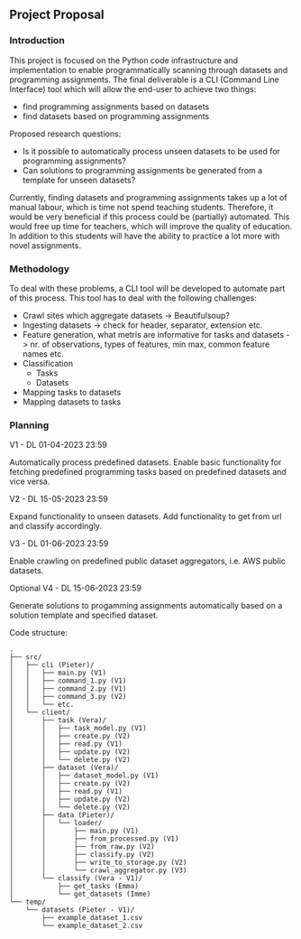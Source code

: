 ## Project Proposal

### Introduction

This project is focused on the Python code infrastructure and implementation to enable programmatically scanning through datasets and programming assignments. The final deliverable is a CLI (Command Line Interface) tool which will allow the end-user to achieve two things:
- find programming assignments based on datasets
- find datasets based on programming assignments

Proposed research questions:
- Is it possible to automatically process unseen datasets to be used for programming assignments?
- Can solutions to programming assignments be generated from a template for unseen datasets?

Currently, finding datasets and programming assignments takes up a lot of manual labour, which is time not spend teaching students. Therefore, it would be very beneficial if this process could be (partially) automated. This would free up time for teachers, which will improve the quality of education. In addition to this students will have the ability to practice a lot more with novel assignments.

### Methodology

To deal with these problems, a CLI tool will be developed to automate part of this process. This tool has to deal with the following challenges:
 - Crawl sites which aggregate datasets -> Beautifulsoup?
 - Ingesting datasets -> check for header, separator, extension etc.
 - Feature generation, what metris are informative for tasks and datasets -> nr. of observations, types of features, min max, common feature names etc.
 - Classification
   - Tasks
   - Datasets
 - Mapping tasks to datasets
 - Mapping datasets to tasks

### Planning

V1 - DL 01-04-2023 23:59

Automatically process predefined datasets. Enable basic functionality for fetching predefined programming tasks based on predefined datasets and vice versa.

V2 - DL 15-05-2023 23:59

Expand functionality to unseen datasets. Add functionality to get from url and classify accordingly.

V3 - DL 01-06-2023 23:59

Enable crawling on predefined public dataset aggregators, i.e. AWS public datasets.

Optional V4 - DL 15-06-2023 23:59

Generate solutions to progamming assignments automatically based on a solution template and specified dataset.


Code structure: 

```
.
├── src/
│   ├── cli (Pieter)/
│   │   ├── main.py (V1)
│   │   ├── command_1.py (V1)
│   │   ├── command_2.py (V1)
│   │   ├── command_3.py (V2)
│   │   └── etc.
│   └── client/
│       ├── task (Vera)/
│       │   ├── task_model.py (V1)
│       │   ├── create.py (V2)
│       │   ├── read.py (V1)
│       │   ├── update.py (V2)
│       │   └── delete.py (V2)
│       ├── dataset (Vera)/
│       │   ├── dataset_model.py (V1)
│       │   ├── create.py (V2)
│       │   ├── read.py (V1)
│       │   ├── update.py (V2)
│       │   └── delete.py (V2)
│       ├── data (Pieter)/
│       │   └── loader/
│       │       ├── main.py (V1)
│       │       ├── from_processed.py (V1)
│       │       ├── from_raw.py (V2)
│       │       ├── classify.py (V2)
│       │       ├── write_to_storage.py (V2)
│       │       └── crawl_aggregator.py (V3)
│       └── classify (Vera - V1)/
│           ├── get_tasks (Emma)
│           └── get_datasets (Imme)
└── temp/
    └── datasets (Pieter - V1)/
        ├── example_dataset_1.csv
        └── example_dataset_2.csv
```

